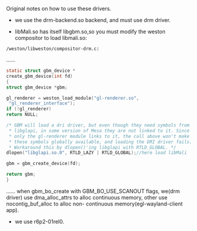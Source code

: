 Original notes on how to use these drivers. 

* we use the drm-backend.so backend, and must use drm driver.

* libMali.so has itself libgbm.so,so you must modify the weston compositor to load libmali.so:

`/weston/libweston/compositor-drm.c:`

......
```c
static struct gbm_device *
create_gbm_device(int fd)
{
struct gbm_device *gbm;

gl_renderer = weston_load_module("gl-renderer.so",
 "gl_renderer_interface");
if (!gl_renderer)
return NULL;

/* GBM will load a dri driver, but even though they need symbols from
 * libglapi, in some version of Mesa they are not linked to it. Since
 * only the gl-renderer module links to it, the call above won't make
 * these symbols globally available, and loading the DRI driver fails.
 * Workaround this by dlopen()'ing libglapi with RTLD_GLOBAL. */
dlopen("libglapi.so.0", RTLD_LAZY | RTLD_GLOBAL);//here load libMali

gbm = gbm_create_device(fd);

return gbm;
}
```
......
when gbm_bo_create with GBM_BO_USE_SCANOUT flags, we(drm driver) use dma_alloc_attrs to alloc continuous memory,  other use nocontig_buf_alloc to alloc non- continuous memory(egl-wayland-client app).


* we use r6p2-01rel0.
